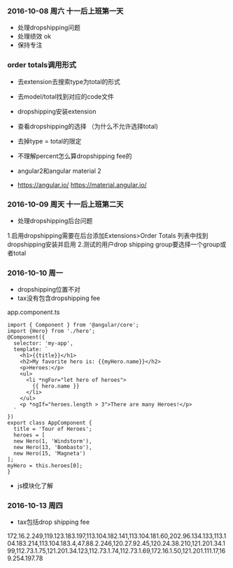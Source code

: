 
### 2016-10-08 周六 十一后上班第一天
- 处理dropshipping问题
- 处理绩效 ok
- 保持专注

### order totals调用形式
- 去extension去搜索type为total的形式
- 去model/total找到对应的code文件
- dropshipping安装extension
- 查看dropshipping的选择 （为什么不允许选择total)
-  去掉type = total的限定
-  不理解percent怎么算dropshipping fee的

- angular2和angular material 2
- https://angular.io/  https://material.angular.io/

### 2016-10-09 周天 十一后上班第二天
- 处理dropshipping后台问题

1.启用dropshipping需要在后台添加Extensions>Order Totals 列表中找到dropshipping安装并启用
2.测试的用户drop shipping group要选择一个group或者total

### 2016-10-10 周一
- dropshipping位置不对
- tax没有包含dropshipping fee

app.component.ts

```
import { Component } from '@angular/core';
import {Hero} from './hero';
@Component({
  selector: 'my-app',
  template: `
    <h1>{{title}}</h1>
    <h2>My favorite hero is: {{myHero.name}}</h2>
    <p>Heroes:</p>
    <ul>
      <li *ngFor="let hero of heroes">
        {{ hero.name }}
      </li>
    </ul>
    <p *ngIf="heroes.length > 3">There are many Heroes!</p>
  `
})
export class AppComponent {
  title = 'Tour of Heroes';
  heroes = [
  new Hero(1, 'Windstorm'),
  new Hero(13, 'Bombasto'),
  new Hero(15, 'Magneta')
];
myHero = this.heroes[0];
}
```

- js模块化了解


### 2016-10-13 周四
- tax包括drop shipping fee


172.16.2.249,119.123.183.197,113.104.182.141,113.104.181.60,202.96.134.133,113.104.183.214,113.104.183.4,47.88.2.246,120.27.92.45,120.24.38.210,121.201.34.199,112.73.1.75,121.201.34.123,112.73.1.74,112.73.1.69,172.16.1.50,121.201.111.17,169.254.197.78